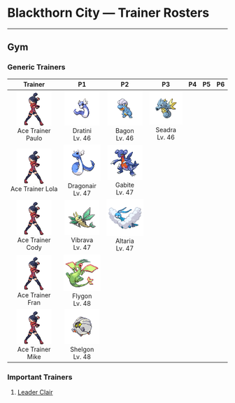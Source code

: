 # Blackthorn City — Trainer Rosters

---

## Gym


### Generic Trainers

| Trainer | P1 | P2 | P3 | P4 | P5 | P6 |
|:-------:|:--:|:--:|:--:|:--:|:--:|:--:|
| ![Ace Trainer Paulo](../../assets/trainers/ace_trainer.png "Ace Trainer Paulo")<br>Ace Trainer Paulo | ![Dratini](../../assets/sprites/dratini/front.gif "Dratini")<br>Dratini<br>Lv. 46 | ![Bagon](../../assets/sprites/bagon/front.gif "Bagon")<br>Bagon<br>Lv. 46 | ![Seadra](../../assets/sprites/seadra/front.gif "Seadra")<br>Seadra<br>Lv. 46 |
| ![Ace Trainer Lola](../../assets/trainers/ace_trainer.png "Ace Trainer Lola")<br>Ace Trainer Lola | ![Dragonair](../../assets/sprites/dragonair/front.gif "Dragonair")<br>Dragonair<br>Lv. 47 | ![Gabite](../../assets/sprites/gabite/front.gif "Gabite")<br>Gabite<br>Lv. 47 |
| ![Ace Trainer Cody](../../assets/trainers/ace_trainer.png "Ace Trainer Cody")<br>Ace Trainer Cody | ![Vibrava](../../assets/sprites/vibrava/front.gif "Vibrava")<br>Vibrava<br>Lv. 47 | ![Altaria](../../assets/sprites/altaria/front.gif "Altaria")<br>Altaria<br>Lv. 47 |
| ![Ace Trainer Fran](../../assets/trainers/ace_trainer.png "Ace Trainer Fran")<br>Ace Trainer Fran | ![Flygon](../../assets/sprites/flygon/front.gif "Flygon")<br>Flygon<br>Lv. 48 |
| ![Ace Trainer Mike](../../assets/trainers/ace_trainer.png "Ace Trainer Mike")<br>Ace Trainer Mike | ![Shelgon](../../assets/sprites/shelgon/front.gif "Shelgon")<br>Shelgon<br>Lv. 48 |


### Important Trainers

1. [Leader Clair](important_trainers.md#leader-clair)
